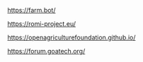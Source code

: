 <!-- Please fill in the below placeholders -->

https://farm.bot/

https://romi-project.eu/

https://openagriculturefoundation.github.io/

https://forum.goatech.org/
